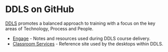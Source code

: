 # DDLS on GitHub

[DDLS](http://www.ddls.com.au/) promotes a balanced approach to training with a focus on the key areas of Technology, Process and People.

 * [Engage](Engage) - Notes and resources used during DDLS course delivery.
 * [Classroom Services](https://ddlstraining.github.io/ClassroomServices) - Reference site used by the desktops within DDLS.
